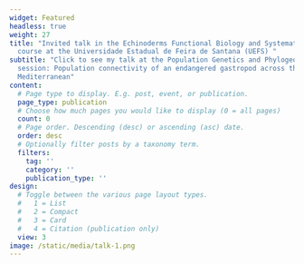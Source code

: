 ```yaml
---
widget: Featured
headless: true
weight: 27
title: "Invited talk in the Echinoderms Functional Biology and Systematics
  course at the Universidade Estadual de Feira de Santana (UEFS) "
subtitle: "Click to see my talk at the Population Genetics and Phylogeography
  session: Population connectivity of an endangered gastropod across the
  Mediterranean"
content:
  # Page type to display. E.g. post, event, or publication.
  page_type: publication
  # Choose how much pages you would like to display (0 = all pages)
  count: 0
  # Page order. Descending (desc) or ascending (asc) date.
  order: desc
  # Optionally filter posts by a taxonomy term.
  filters:
    tag: ''
    category: ''
    publication_type: ''
design:
  # Toggle between the various page layout types.
  #   1 = List
  #   2 = Compact
  #   3 = Card
  #   4 = Citation (publication only)
  view: 3
image: /static/media/talk-1.png
---
```

